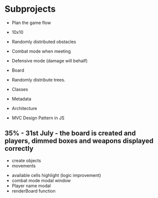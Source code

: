 # Subprojects

- Plan the game flow
- 10x10
- Randomly distributed obstacles
- Combat mode when meeting
- Defensive mode (damage will behalf)
- Board
- Randomly distribute trees.

- Classes
- Metadata
- Architecture
- MVC Design Pattern in JS

## 35% - 31st July - the board is created and players, dimmed boxes and weapons displayed correctly

<!-- - decrease the number of weapons (one of a kind is enough) - Done -->
- create objects
- movements
<!-- - player characters - Done -->
- available cells highlight (logic improvement)
- combat mode modal window
- Player name modal
- renderBoard function
